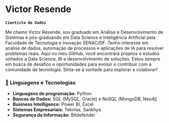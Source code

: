 # Victor Resende
**`Cientista de Dados`**

Me chamo Victor Resende, sou graduado em Análise e Desenvolvimento de Sistemas e pós-graduando em Data Science e Inteligência Artificial pela Faculdade de Tecnologia e Inovação SENAC/DF. Tenho interesse em análise de dados, automação de processos e aplicações de IA para resolver problemas reais. Aqui no meu GitHub, você encontrará projetos e estudos voltados a Data Science, BI e desenvolvimento de soluções. Estou sempre em busca de desafios e oportunidades para evoluir e contribuir com a comunidade de tecnologia. Sinta-se à vontade para explorar e colaborar!


### 🤖 Linguagens e Tecnologias
<ul>
  <li><strong>Linguagens de programação:</strong> Python</li>
  <li><strong>Bancos de Dados:</strong> SQL (MySQL, Oracle) e NoSQL (MongoDB, Neo4j)</li>
  <li><strong>Business Intelligence:</strong> Power BI, Excel</li>
  <li><strong>Sistemas Empresariais:</strong> Teknisa, Sankhya</li>
  <li><strong>Segurança da Informação:</strong> Bitdefender</li>
</ul>



</p>
